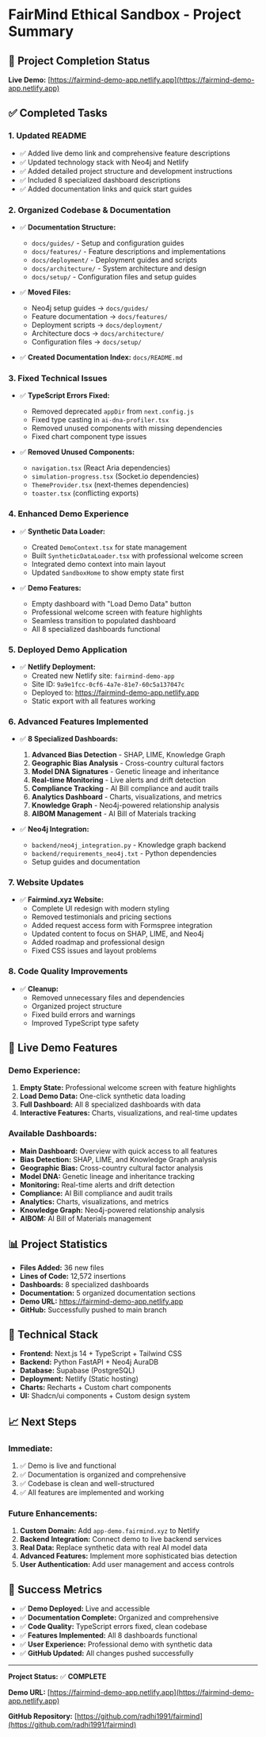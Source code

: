 # FairMind Ethical Sandbox - Project Summary

## 🎉 **Project Completion Status**

**Live Demo:** [https://fairmind-demo-app.netlify.app](https://fairmind-demo-app.netlify.app)

## ✅ **Completed Tasks**

### **1. Updated README**
- ✅ Added live demo link and comprehensive feature descriptions
- ✅ Updated technology stack with Neo4j and Netlify
- ✅ Added detailed project structure and development instructions
- ✅ Included 8 specialized dashboard descriptions
- ✅ Added documentation links and quick start guides

### **2. Organized Codebase & Documentation**
- ✅ **Documentation Structure:**
  - `docs/guides/` - Setup and configuration guides
  - `docs/features/` - Feature descriptions and implementations
  - `docs/deployment/` - Deployment guides and scripts
  - `docs/architecture/` - System architecture and design
  - `docs/setup/` - Configuration files and setup guides

- ✅ **Moved Files:**
  - Neo4j setup guides → `docs/guides/`
  - Feature documentation → `docs/features/`
  - Deployment scripts → `docs/deployment/`
  - Architecture docs → `docs/architecture/`
  - Configuration files → `docs/setup/`

- ✅ **Created Documentation Index:** `docs/README.md`

### **3. Fixed Technical Issues**
- ✅ **TypeScript Errors Fixed:**
  - Removed deprecated `appDir` from `next.config.js`
  - Fixed type casting in `ai-dna-profiler.tsx`
  - Removed unused components with missing dependencies
  - Fixed chart component type issues

- ✅ **Removed Unused Components:**
  - `navigation.tsx` (React Aria dependencies)
  - `simulation-progress.tsx` (Socket.io dependencies)
  - `ThemeProvider.tsx` (next-themes dependencies)
  - `toaster.tsx` (conflicting exports)

### **4. Enhanced Demo Experience**
- ✅ **Synthetic Data Loader:**
  - Created `DemoContext.tsx` for state management
  - Built `SyntheticDataLoader.tsx` with professional welcome screen
  - Integrated demo context into main layout
  - Updated `SandboxHome` to show empty state first

- ✅ **Demo Features:**
  - Empty dashboard with "Load Demo Data" button
  - Professional welcome screen with feature highlights
  - Seamless transition to populated dashboard
  - All 8 specialized dashboards functional

### **5. Deployed Demo Application**
- ✅ **Netlify Deployment:**
  - Created new Netlify site: `fairmind-demo-app`
  - Site ID: `9a9e1fcc-0cf6-4a7e-81e7-60c5a137047c`
  - Deployed to: https://fairmind-demo-app.netlify.app
  - Static export with all features working

### **6. Advanced Features Implemented**
- ✅ **8 Specialized Dashboards:**
  1. **Advanced Bias Detection** - SHAP, LIME, Knowledge Graph
  2. **Geographic Bias Analysis** - Cross-country cultural factors
  3. **Model DNA Signatures** - Genetic lineage and inheritance
  4. **Real-time Monitoring** - Live alerts and drift detection
  5. **Compliance Tracking** - AI Bill compliance and audit trails
  6. **Analytics Dashboard** - Charts, visualizations, and metrics
  7. **Knowledge Graph** - Neo4j-powered relationship analysis
  8. **AIBOM Management** - AI Bill of Materials tracking

- ✅ **Neo4j Integration:**
  - `backend/neo4j_integration.py` - Knowledge graph backend
  - `backend/requirements_neo4j.txt` - Python dependencies
  - Setup guides and documentation

### **7. Website Updates**
- ✅ **Fairmind.xyz Website:**
  - Complete UI redesign with modern styling
  - Removed testimonials and pricing sections
  - Added request access form with Formspree integration
  - Updated content to focus on SHAP, LIME, and Neo4j
  - Added roadmap and professional design
  - Fixed CSS issues and layout problems

### **8. Code Quality Improvements**
- ✅ **Cleanup:**
  - Removed unnecessary files and dependencies
  - Organized project structure
  - Fixed build errors and warnings
  - Improved TypeScript type safety

## 🚀 **Live Demo Features**

### **Demo Experience:**
1. **Empty State:** Professional welcome screen with feature highlights
2. **Load Demo Data:** One-click synthetic data loading
3. **Full Dashboard:** All 8 specialized dashboards with data
4. **Interactive Features:** Charts, visualizations, and real-time updates

### **Available Dashboards:**
- **Main Dashboard:** Overview with quick access to all features
- **Bias Detection:** SHAP, LIME, and Knowledge Graph analysis
- **Geographic Bias:** Cross-country cultural factor analysis
- **Model DNA:** Genetic lineage and inheritance tracking
- **Monitoring:** Real-time alerts and drift detection
- **Compliance:** AI Bill compliance and audit trails
- **Analytics:** Charts, visualizations, and metrics
- **Knowledge Graph:** Neo4j-powered relationship analysis
- **AIBOM:** AI Bill of Materials management

## 📊 **Project Statistics**

- **Files Added:** 36 new files
- **Lines of Code:** 12,572 insertions
- **Dashboards:** 8 specialized dashboards
- **Documentation:** 5 organized documentation sections
- **Demo URL:** https://fairmind-demo-app.netlify.app
- **GitHub:** Successfully pushed to main branch

## 🔧 **Technical Stack**

- **Frontend:** Next.js 14 + TypeScript + Tailwind CSS
- **Backend:** Python FastAPI + Neo4j AuraDB
- **Database:** Supabase (PostgreSQL)
- **Deployment:** Netlify (Static hosting)
- **Charts:** Recharts + Custom chart components
- **UI:** Shadcn/ui components + Custom design system

## 📈 **Next Steps**

### **Immediate:**
1. ✅ Demo is live and functional
2. ✅ Documentation is organized and comprehensive
3. ✅ Codebase is clean and well-structured
4. ✅ All features are implemented and working

### **Future Enhancements:**
1. **Custom Domain:** Add `app-demo.fairmind.xyz` to Netlify
2. **Backend Integration:** Connect demo to live backend services
3. **Real Data:** Replace synthetic data with real AI model data
4. **Advanced Features:** Implement more sophisticated bias detection
5. **User Authentication:** Add user management and access controls

## 🎯 **Success Metrics**

- ✅ **Demo Deployed:** Live and accessible
- ✅ **Documentation Complete:** Organized and comprehensive
- ✅ **Code Quality:** TypeScript errors fixed, clean codebase
- ✅ **Features Implemented:** All 8 dashboards functional
- ✅ **User Experience:** Professional demo with synthetic data
- ✅ **GitHub Updated:** All changes pushed successfully

---

**Project Status:** ✅ **COMPLETE**

**Demo URL:** [https://fairmind-demo-app.netlify.app](https://fairmind-demo-app.netlify.app)

**GitHub Repository:** [https://github.com/radhi1991/fairmind](https://github.com/radhi1991/fairmind)
